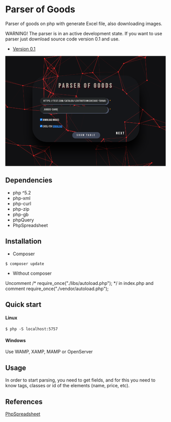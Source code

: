 # Parser of Goods

Parser of goods on php with generate Excel file, also downloading images.

WARNING! The parser is in an active development state. If you want to use parser just download source code version 0.1 and use.

* [Version 0.1](https://github.com/Nebado/ParserOfGoods/releases/tag/0.1)

![screenshot](./assets/images/parser_v0.1_3.png)

## Dependencies

- php ^5.2
- php-xml
- php-curl
- php-zip
- php-gb
- phpQuery
- PhpSpreadsheet

## Installation

* Composer

```
$ composer update

```
* Without composer

Uncomment /* require_once("./libs/autoload.php"); */ in index.php
and comment require_once("./vendor/autoload.php");

## Quick start

#### Linux

```
$ php -S localhost:5757

```

#### Windows

Use WAMP, XAMP, MAMP or OpenServer

## Usage

In order to start parsing, you need to get fields, and for this you need to know tags, classes or id of the elements (name, price, etc).
## References

[PhpSpreadsheet](https://github.com/PHPOffice/PhpSpreadsheet)
